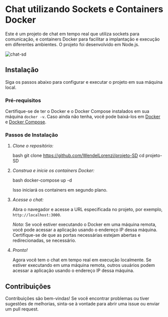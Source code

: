 # Chat utilizando Sockets e Containers Docker

Este é um projeto de chat em tempo real que utiliza sockets para comunicação, e containers Docker para facilitar a implantação e execução em diferentes ambientes. O projeto foi desenvolvido em Node.js.

![chat-sd](https://github.com/WendelLorenzi/projeto-SD/assets/38894557/ca37d6cd-5575-4ae0-9a5c-4635a59122fc)

## Instalação

Siga os passos abaixo para configurar e executar o projeto em sua máquina local.

### Pré-requisitos

Certifique-se de ter o Docker e o Docker Compose instalados em sua máquina `docker -v`. Caso ainda não tenha, você pode baixá-los em [Docker](https://docs.docker.com/get-docker/) e [Docker Compose](https://docs.docker.com/compose/install/).

### Passos de Instalação

1. *Clone o repositório:*

    bash
    git clone https://github.com/WendelLorenzi/projeto-SD
    cd projeto-SD
    

2. *Construa e inicie os containers Docker:*

    bash
    docker-compose up -d
    

    Isso iniciará os containers em segundo plano.

3. *Acesse o chat:*

    Abra o navegador e acesse a URL especificada no projeto, por exemplo, `http://localhost:3000`.

    *Nota:* Se você estiver executando o Docker em uma máquina remota, você pode acessar a aplicação usando o endereço IP dessa máquina. Certifique-se de que as portas necessárias estejam abertas e redirecionadas, se necessário.

4. *Pronto!* 

    Agora você tem o chat em tempo real em execução localmente. Se estiver executando em uma máquina remota, outros usuários podem acessar a aplicação usando o endereço IP dessa máquina.

## Contribuições

Contribuições são bem-vindas! Se você encontrar problemas ou tiver sugestões de melhorias, sinta-se à vontade para abrir uma issue ou enviar um pull request.